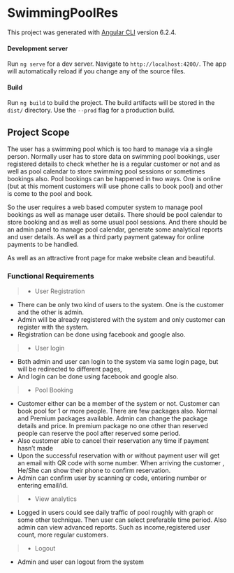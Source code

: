 # SwimmingPoolRes

This project was generated with [Angular CLI](https://github.com/angular/angular-cli) version 6.2.4.

#### Development server

Run `ng serve` for a dev server. Navigate to `http://localhost:4200/`. The app will automatically reload if you change any of the source files.

#### Build

Run `ng build` to build the project. The build artifacts will be stored in the `dist/` directory. Use the `--prod` flag for a production build.

## Project Scope

The user has a swimming pool which is too hard to manage via a single person. Normally user has to store data on swimming pool bookings, user registered details to check whether he is a regular customer or not and as well as pool calendar to store swimming pool sessions or sometimes bookings also. Pool bookings can be happened in two ways. One is online (but at this moment customers will use phone calls to book pool) and other is come to the pool and book.

So the user requires a web based computer system to manage pool bookings as well as manage user details. There should be pool calendar to store booking and as well as some usual pool sessions. And there should be an admin panel to manage pool calendar, generate some analytical reports  and user details. As well as a third party payment gateway for online payments to be handled.

As well as an attractive front page for make website clean and beautiful.

### Functional Requirements

> - User Registration
 - There can be only two kind of users to the system. One is the customer and the other is admin.
 - Admin will be already registered with the system and only customer can register with the system.
 - Registration can be done using facebook and google also.

> - User login
 - Both admin and user can login to the system via same login page, but will be redirected to different pages,
 - And login can be done using facebook and google also.

> - Pool Booking
 - Customer either can be a member of the system or not. Customer can book pool for 1 or more people. There are few packages also. Normal and Premium packages available. Admin can change the package details and price. In premium package no one other than reserved people can reserve the pool after reserved some period.
 - Also customer able to cancel their reservation any time if payment hasn’t made
 - Upon the successful reservation with or  without payment user will get an email with QR code with some number. When arriving the customer , He/She can show their phone to confirm reservation.
 - Admin can confirm user by scanning qr code, entering number or entering email/id.
 
> - View analytics
 - Logged in users could see daily traffic of pool roughly with graph or some other technique. Then user can select preferable time period. Also admin can view advanced reports. Such as income,registered user count, more regular customers.

> - Logout
 - Admin and user can logout from the system

